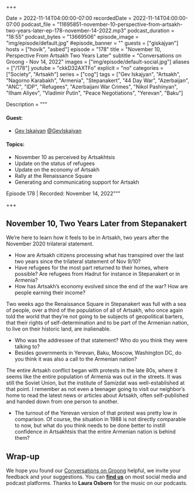 +++

Date = 2022-11-14T04:00:00-07:00
recordedDate = 2022-11-14T04:00:00-07:00
podcast_file = "11695851-november-10-perspective-from-artsakh-two-years-later-ep-178-november-14-2022.mp3"
podcast_duration = "18:55"
podcast_bytes = "13669506"
episode_image = "img/episode/default.jpg"
#episode_banner = ""
guests = ["giskajyan"]
hosts = ["hovik", "asbed"]
episode = "178"
title = "November 10, Perspective From Artsakh Two Years Later"
subtitle = "Conversations on Groong - Nov 14, 2022"
images = ["img/episode/default-social.jpg"]
aliases = ["/178"]
youtube = "ckkD32AXTFo"
explicit = "no"
categories = ["Society", "Artsakh"]
series = ["cog"]
tags = ["Gev Iskajyan", "Artsakh", "Nagorno Karabakh", "Armenia", "Stepanakert", "44 Day War", "Azerbaijan", "ANC", "IDP", "Refugees", "Azerbaijani War Crimes", "Nikol Pashinyan", "Ilham Aliyev", "Vladimir Putin", "Peace Negotiations", "Yerevan", "Baku"]

Description = """

#### Guest: 
* [Gev Iskajyan](/guest/giskajyan) [@GevIskajyan](https://www.twitter.com/geviskajyan)

#### Topics:
* November 10 as perceived by Artsakhtsis
* Update on the status of refugees
* Update on the economy of Artsakh
* Rally at the Renaissance Square
* Generating and communicating support for Artsakh

Episode 178 | Recorded: November 14, 2022"""

+++

## November 10, Two Years Later from Stepanakert

We’re here to learn how it feels to be in Artsakh, two years after the November 2020 trilateral statement.

* How are Artsakh citizens processing what has transpired over the last two years since the trilateral statement of Nov 9/10?
* Have refugees for the most part returned to their homes, where possible? Are refugees from Hadrut for instance in Stepanakert or in Armenia?
* How has Artsakh’s economy evolved since the end of the war? How are people earning their income?

Two weeks ago the Renaissance Square in Stepanakert was full with a sea of people, over a third of the population of all of Artsakh, who once again told the world that they’re not going to be subjects of geopolitical barters, that their rights of self-determination and to be part of the Armenian nation, to live on their historic land, are inalienable.

* Who was the addressee of that statement? Who do you think they were talking to?
* Besides governments in Yerevan, Baku, Moscow, Washington DC, do you think it was also a call to the Armenian nation?


The entire Artsakh conflict began with protests in the late 80s, where it seems like the entire population of Armenia was out in the streets. It was still the Soviet Union, but the institute of Samizdat was well-established at that point. I remember as not even a teenager going to visit our neighbor’s home to read the latest news or articles about Artsakh, often self-published and handed down from one person to another.

* The turnout of the Yerevan version of that protest was pretty low in comparison. Of course, the situation in 1988 is not directly comparable to now, but what do you think needs to be done better to instill confidence in Artsakhtsis that the entire Armenian nation is behind them?


## Wrap-up

We hope you found our [Conversations on Groong](/series/cog/) helpful, we invite your feedback and your suggestions. You can [**find us**](https://linktr.ee/groong) on most social media and podcast platforms. Thanks to **Laura Osborn** for the music on our podcasts.
